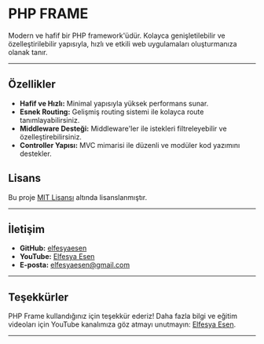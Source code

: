 # **PHP FRAME**

Modern ve hafif bir PHP framework'üdür. Kolayca genişletilebilir ve özelleştirilebilir yapısıyla, hızlı ve etkili web uygulamaları oluşturmanıza olanak tanır.

---

## **Özellikler**

- **Hafif ve Hızlı:** Minimal yapısıyla yüksek performans sunar.
- **Esnek Routing:** Gelişmiş routing sistemi ile kolayca route tanımlayabilirsiniz.
- **Middleware Desteği:** Middleware'ler ile istekleri filtreleyebilir ve özelleştirebilirsiniz.
- **Controller Yapısı:** MVC mimarisi ile düzenli ve modüler kod yazımını destekler.

## **Lisans**

Bu proje [MIT Lisansı](https://opensource.org/license/MIT) altında lisanslanmıştır. 

---

## **İletişim**

- **GitHub:** [elfesyaesen](https://github.com/elfesyaesen)
- **YouTube:** [Elfesya Esen](https://www.youtube.com/@elfesyaesen)
- **E-posta:** elfesyaesen@gmail.com
---

## **Teşekkürler**

PHP Frame kullandığınız için teşekkür ederiz! Daha fazla bilgi ve eğitim videoları için YouTube kanalımıza göz atmayı unutmayın: [Elfesya Esen](https://www.youtube.com/@elfesyaesen).

---
